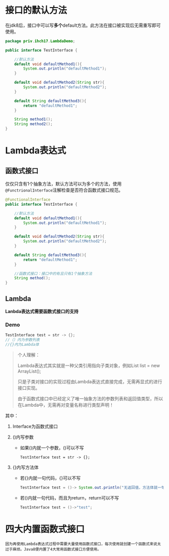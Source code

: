 # 接口的默认方法

在jdk8后，接口中可以写**多个**default方法。此方法在接口被实现后无需重写即可使用。

```java
package priv.ihch17.LambdaDemo;

public interface TestInterface {

    //默认方法
    default void defaultMethod1(){
        System.out.println("defaultMethod1");
    }

    default void defaultMethod2(String str){
        System.out.println("defaultMethod2");
    }

    default String defaultMethod3(){
        return "defaultMethod1";
    }

    String method1();  
    String method2();
}
```



# Lambda表达式

## 函数式接口

仅仅只含有1个抽象方法，默认方法可以为多个的方法，使用`@FunctrionalInterface`注解检查是否符合函数式接口规范。

```java
@FunctionalInterface
public interface TestInterface {

    //默认方法
    default void defaultMethod1(){
        System.out.println("defaultMethod1");
    }

    default void defaultMethod2(String str){
        System.out.println("defaultMethod2");
    }

    default String defaultMethod3(){
        return "defaultMethod1";
    }

    //函数式接口：接口中的有且只有1个抽象方法
    String method();
}
```

## Lambda

**Lanbda表达式需要函数式接口的支持**

### Demo

```Java
TestInterface test = str -> {};
//（）内为参数列表
//{}内为Lambda体
```

> 个人理解：
>
> Lambda表达式其实就是一种父类引用指向子类对象，例如List list = new ArrayList();
>
> 只是子类对接口的实现过程由Lambda表达式直接完成，无需再显式的进行接口实现。
>
> 由于函数式接口中已经定义了唯一抽象方法的参数列表和返回值类型，所以在Lambda中，无需再对变量名称进行类型声明！

其中：

1. Interface为函数式接口

2. ()内写参数

   - 如果()内就一个参数，()可以不写

     ```
     TestInterface test = str -> {};
     ```

     

3. {}内写方法体

   - 若{}内就一句代码，{}可以不写

     ```java
     TestInterface test = ()-> System.out.println("无返回值，方法体就一句代码");
     ```

     

   - 若()内就一句代码，而且为return，return可以不写

     ```java
     TestInterface test = ()->"test";
     ```

# 四大内置函数式接口

`因为再使用Lambda表达式过程中需要大量使用函数式接口，每次使用就创建一个函数式来说太过于麻烦。Java8便内置了4大常用函数式接口方便使用。`